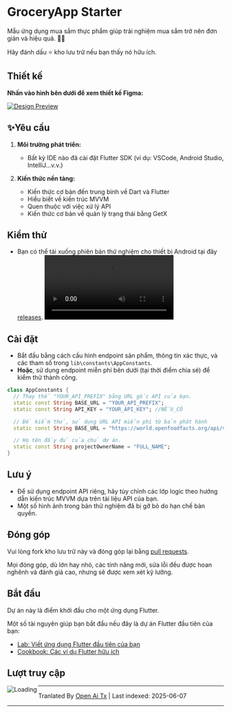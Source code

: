 # GroceryApp Starter

Mẫu ứng dụng mua sắm thực phẩm giúp trải nghiệm mua sắm trở nên đơn giản và hiệu quả. 🛒✨

Hãy đánh dấu ⭐ kho lưu trữ nếu bạn thấy nó hữu ích.

## Thiết kế

**Nhấn vào hình bên dưới để xem thiết kế Figma:**

[![Design Preview](https://github.com/ramiomarouayache/Flutter-GroceryApp/blob/main/screenshots/Cover.jpg)](https://www.figma.com/embed?embed_host=oembed&amp;url=https://www.figma.com/file/eyeYwe0hoEch31j6d3EXyE/GroceryApp-Starter-(Community)?type=design&amp;node-id=3-2&amp;mode=design&amp;t=LwLW2onM0GKLuFdU-0)



## ✨Yêu cầu

1. **Môi trường phát triển:**
   - Bất kỳ IDE nào đã cài đặt Flutter SDK (ví dụ: VSCode, Android Studio, IntelliJ...v.v.)

2. **Kiến thức nền tảng:**
   - Kiến thức cơ bản đến trung bình về Dart và Flutter
   - Hiểu biết về kiến trúc MVVM
   - Quen thuộc với việc xử lý API
   - Kiến thức cơ bản về quản lý trạng thái bằng GetX
  
## Kiểm thử
* Bạn có thể tải xuống phiên bản thử nghiệm cho thiết bị Android tại đây [releases](https://github.com/ramiomarouayache/Flutter-GroceryApp/releases/tag/v0.3.1).
<video src="https://github.com/ramiomarouayache/Flutter-GroceryApp/assets/98425058/5ae355c9-39e0-478e-9b3e-870953b566ca"></video>

  
## Cài đặt
* Bắt đầu bằng cách cấu hình endpoint sản phẩm, thông tin xác thực, và các tham số trong `lib\constants\AppConstants`.
* **Hoặc**, sử dụng endpoint miễn phí bên dưới (tại thời điểm chia sẻ) để kiểm thử thành công.
```dart
class AppConstants {
  // Thay thế "YOUR_API_PREFIX" bằng URL gốc API của bạn.
  static const String BASE_URL = "YOUR_API_PREFIX";
  static const String API_KEY = "YOUR_API_KEY"; //NẾU_CÓ

  // Để kiểm thử, sử dụng URL API miễn phí từ bản phát hành
  static const String BASE_URL = "https://world.openfoodfacts.org/api/v2";

  // Họ tên đầy đủ của chủ dự án.
  static const String projectOwnerName = "FULL_NAME";
}
```

## Lưu ý
* Để sử dụng endpoint API riêng, hãy tùy chỉnh các lớp logic theo hướng dẫn kiến trúc MVVM dựa trên tài liệu API của bạn.
* Một số hình ảnh trong bản thử nghiệm đã bị gỡ bỏ do hạn chế bản quyền.

## Đóng góp

Vui lòng fork kho lưu trữ này và đóng góp lại bằng
[pull requests](https://github.com/ramiomarouayache/Flutter-GroceryApp/pulls).

Mọi đóng góp, dù lớn hay nhỏ, các tính năng mới, sửa lỗi đều được hoan nghênh và đánh giá cao,
nhưng sẽ được xem xét kỹ lưỡng.


## Bắt đầu
Dự án này là điểm khởi đầu cho một ứng dụng Flutter.

Một số tài nguyên giúp bạn bắt đầu nếu đây là dự án Flutter đầu tiên của bạn:

- [Lab: Viết ứng dụng Flutter đầu tiên của bạn](https://flutter.io/docs/get-started/codelab)
- [Cookbook: Các ví dụ Flutter hữu ích](https://flutter.io/docs/cookbook)

## Lượt truy cập

<img align="left" src = "https://profile-counter.glitch.me/GroceryApp/count.svg" alt ="Loading">

---

Tranlated By [Open Ai Tx](https://github.com/OpenAiTx/OpenAiTx) | Last indexed: 2025-06-07

---